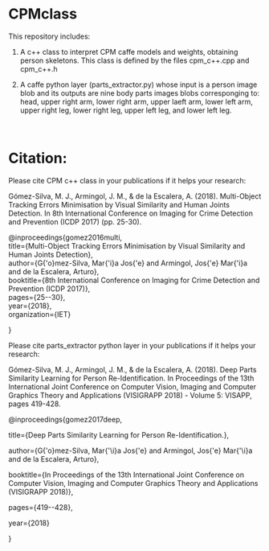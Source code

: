 # CPMclass

This repository includes:
1. A c++ class to interpret CPM caffe models and weights, obtaining person skeletons. This class is defined by the files cpm_c++.cpp and cpm_c++.h

2. A caffe python layer (parts_extractor.py) whose input is a person image blob and its outputs are nine body parts images blobs corresponging to: head, upper right arm, lower right arm, upper laeft arm, lower left arm, upper right leg, lower right leg, upper left leg, and lower left leg.
 
<br />

# Citation:

Please cite CPM c++ class in your publications if it helps your research:

Gómez-Silva, M. J., Armingol, J. M., & de la Escalera, A. (2018). Multi-Object Tracking Errors Minimisation by Visual Similarity and Human Joints Detection. In 8th International Conference on Imaging for Crime Detection and Prevention (ICDP 2017) (pp. 25-30).

@inproceedings{gomez2016multi,<br />
  title={Multi-Object Tracking Errors Minimisation by Visual Similarity and Human Joints Detection},<br />
  author={G{\'o}mez-Silva, Mar{\'i}a Jos{\'e} and Armingol, Jos{\'e} Mar{\'i}a and de la Escalera, Arturo},<br />
  booktitle={8th International Conference on Imaging for Crime Detection and Prevention (ICDP 2017)},<br />
  pages={25--30},<br />
  year={2018},<br />
  organization={IET}<br />
  
}
 
 

Please cite parts_extractor python layer in your publications if it helps your research:

Gómez-Silva, M. J., Armingol, J. M., & de la Escalera, A. (2018). Deep Parts Similarity Learning for Person Re-Identification.  In Proceedings of the 13th International Joint Conference on Computer Vision, Imaging and Computer Graphics Theory and Applications (VISIGRAPP 2018) - Volume 5: VISAPP, pages 419-428.

@inproceedings{gomez2017deep, 

 title={Deep Parts Similarity Learning for Person Re-Identification.}, 
 
 author={G{'o}mez-Silva, Mar{'\i}a Jos{'e} and Armingol, Jos{'e} Mar{'\i}a and de la Escalera, Arturo}, 
 
 booktitle={In Proceedings of the 13th International Joint Conference on Computer Vision, Imaging and Computer Graphics Theory and Applications (VISIGRAPP 2018)}, 
 
 pages={419--428}, 
 
 year={2018} 
 
}
